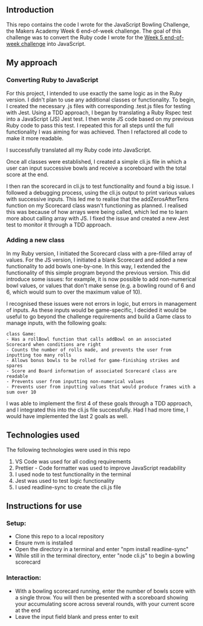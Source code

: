 ## Introduction

This repo contains the code I wrote for the JavaScript Bowling Challenge, the Makers Academy Week 6 end-of-week challenge. The goal of this challenge was to convert the Ruby code I wrote for the [Week 5 end-of-week challenge](https://github.com/Zimmja/bowling-challenge-ruby) into JavaScript.

## My approach

### Converting Ruby to JavaScript

For this project, I intended to use exactly the same logic as in the Ruby version. I didn't plan to use any additional classes or functionality. To begin, I created the necessary .js files with corresponding .test.js files for testing with Jest. Using a TDD approach, I began by translating a Ruby Rspec test into a JavaScript (JS) Jest test. I then wrote JS code based on my previous Ruby code to pass this test. I repeated this for all steps until the full functionality I was aiming for was achieved. Then I refactored all code to make it more readable.

I successfully translated all my Ruby code into JavaScript.

Once all classes were established, I created a simple cli.js file in which a user can input successive bowls and receive a scoreboard with the total score at the end.

I then ran the scorecard in cli.js to test functionality and found a big issue. I followed a debugging process, using the cli.js output to print various values with successive inputs. This led me to realise that the addZerosAfterTens function on my Scorecard class wasn't functioning as planned. I realised this was because of how arrays were being called, which led me to learn more about calling array with JS. I fixed the issue and created a new Jest test to monitor it through a TDD approach.

### Adding a new class

In my Ruby version, I initiated the Scorecard class with a pre-filled array of values. For the JS version, I initiated a blank Scorecard and added a new functionality to add bowls one-by-one. In this way, I extended the functionality of this simple program beyond the previous version. This did introduce some issues: for example, it is now possible to add non-numerical bowl values, or values that don't make sense (e.g. a bowling round of 6 and 6, which would sum to over the maximum value of 10).

I recognised these issues were not errors in logic, but errors in management of inputs. As these inputs would be game-specific, I decided it would be useful to go beyond the challenge requirements and build a Game class to manage inputs, with the following goals:

```
class Game:
- Has a rollBowl function that calls addBowl on an associated Scorecard when conditions are right
- Counts the number of rolls made, and prevents the user from inputting too many rolls
- Allows bonus bowls to be rolled for game-finishing strikes and spares
- Score and Board information of associated Scorecard class are readable
- Prevents user from inputting non-numerical values
- Prevents user from inputting values that would produce frames with a sum over 10
```

I was able to implement the first 4 of these goals through a TDD approach, and I integrated this into the cli.js file successfully. Had I had more time, I would have implemented the last 2 goals as well.

## Technologies used

The following technologies were used in this repo

1. VS Code was used for all coding requirements
2. Prettier - Code formatter was used to improve JavaScript readability
3. I used node to test functionality in the terminal
4. Jest was used to test logic functionality
5. I used readline-sync to create the cli.js file

## Instructions for use

### Setup:

- Clone this repo to a local repository
- Ensure nvm is installed
- Open the directory in a terminal and enter "npm install readline-sync"
- While still in the terminal directory, enter "node cli.js" to begin a bowling scorecard

### Interaction:

- With a bowling scorecard running, enter the number of bowls score with a single throw. You will then be presented with a scoreboard showing your accumulating score across several rounds, with your current score at the end
- Leave the input field blank and press enter to exit

```

```
